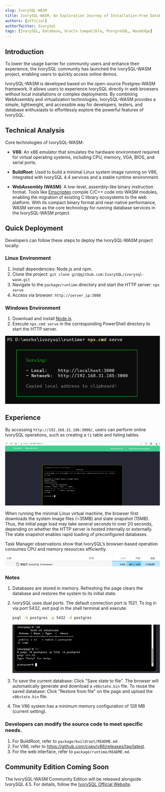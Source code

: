 ```yaml
---
slug: IvorySQL-WASM
title: IvorySQL-WASM, An Exploration Journey of Installation-Free Databases
authors: [official]
authorTwitter: IvorySql
tags: [IvorySQL, Database, Oracle Compatible, PostgreSQL, WasmEdge]
---
```


## Introduction

To lower the usage barrier for community users and enhance their experience, the IvorySQL community has launched the IvorySQL-WASM project, enabling users to quickly access online demos.

IvorySQL-WASM is developed based on the open-source Postgres-WASM framework. It allows users to experience IvorySQL directly in web browsers without local installations or complex deployments. By combining WebAssembly and virtualization technologies, IvorySQL-WASM provides a simple, lightweight, and accessible way for developers, testers, and database enthusiasts to effortlessly explore the powerful features of IvorySQL.

## Technical Analysis

Core technologies of IvorySQL-WASM:

- **V86**: An x86 emulator that simulates the hardware environment required for virtual operating systems, including CPU, memory, VGA, BIOS, and serial ports.
  
- **BuildRoot**: Used to build a minimal Linux system image running on V86, integrated with IvorySQL 4.4 services and a stable runtime environment.

- **WebAssembly (WASM)**: A low-level, assembly-like binary instruction format. Tools like [Emscripten](https://emscripten.org/) compile C/C++ code into WASM modules, enabling the migration of existing C library ecosystems to the web platform. With its compact binary format and near-native performance, WASM serves as the core technology for running database services in the IvorySQL-WASM project.

## Quick Deployment

Developers can follow these steps to deploy the IvorySQL-WASM project locally:

### Linux Environment

1. Install dependencies: Node.js and npm.
2. Clone the project: `git clone git@github.com:IvorySQL/ivorysql-wasm.git`
3. Navigate to the `package/runtime` directory and start the HTTP server: `npx serve`
4. Access via browser: `http://server_ip:3000`

### Windows Environment

1. Download and install [Node.js](https://nodejs.org/dist/v22.15.0/node-v22.15.0-x64.msi).
2. Execute `npx.cmd serve` in the corresponding PowerShell directory to start the HTTP server.

![img](w-1.png)

## Experience

By accessing `http://192.168.31.186:3000/`, users can perform online IvorySQL operations, such as creating a `t1` table and listing tables.

![img](w-2.png)

When running the minimal Linux virtual machine, the browser first downloads the system image files (~35MB) and state snapshot (15MB). Thus, the initial page load may take several seconds to over 20 seconds, depending on whether the HTTP server is hosted internally or externally. The state snapshot enables rapid loading of preconfigured databases.

Task Manager observations show that IvorySQL’s browser-based operation consumes CPU and memory resources efficiently.

![img](w-3.png)

### Notes

1. Databases are stored in memory. Refreshing the page clears the database and restores the system to its initial state.
2. IvorySQL uses dual ports. The default connection port is 1521. To log in via port 5432, exit psql in the shell terminal and execute:

   ```bash
   psql -U postgres -p 5432 -d postgres
   ```

   ![img](w-4.png)

3. To save the current database: Click "Save state to file". The browser will automatically generate and download a `v86state.bin` file. To reuse the saved database: Click "Restore from file" on the page and upload the `v86state.bin` file.
4. The V86 system has a minimum memory configuration of 128 MB (current setting).

### Developers can modify the source code to meet specific needs.

1. For BuildRoot, refer to `package/buildroot/README.md`.
2. For V86, refer to https://github.com/copy/v86/releases/tag/latest.
3. For the web interface, refer to `package/runtime/README.md`.

## Community Edition Coming Soon

The IvorySQL-WASM Community Edition will be released alongside IvorySQL 4.5. For details, follow the [IvorySQL Official Website](https://www.ivorysql.org/zh-cn/).